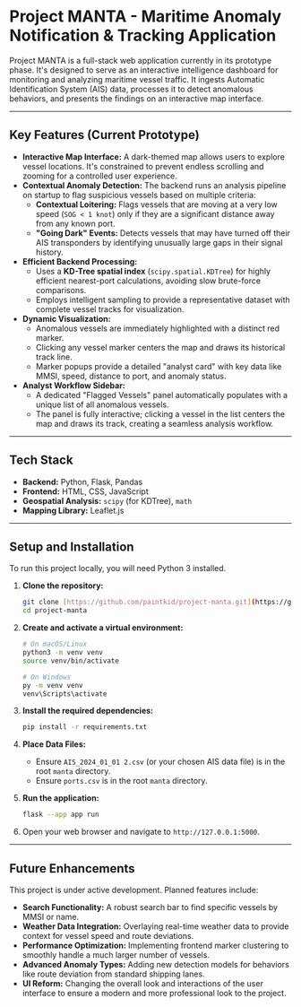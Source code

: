 # Project MANTA - Maritime Anomaly Notification & Tracking Application

Project MANTA is a full-stack web application currently in its prototype phase. It's designed to serve as an interactive intelligence dashboard for monitoring and analyzing maritime vessel traffic. It ingests Automatic Identification System (AIS) data, processes it to detect anomalous behaviors, and presents the findings on an interactive map interface.

---

## Key Features (Current Prototype)

- **Interactive Map Interface:** A dark-themed map allows users to explore vessel locations. It's constrained to prevent endless scrolling and zooming for a controlled user experience.
- **Contextual Anomaly Detection:** The backend runs an analysis pipeline on startup to flag suspicious vessels based on multiple criteria:
  - **Contextual Loitering:** Flags vessels that are moving at a very low speed (`SOG < 1 knot`) only if they are a significant distance away from any known port.
  - **"Going Dark" Events:** Detects vessels that may have turned off their AIS transponders by identifying unusually large gaps in their signal history.
- **Efficient Backend Processing:**
  - Uses a **KD-Tree spatial index** (`scipy.spatial.KDTree`) for highly efficient nearest-port calculations, avoiding slow brute-force comparisons.
  - Employs intelligent sampling to provide a representative dataset with complete vessel tracks for visualization.
- **Dynamic Visualization:**
  - Anomalous vessels are immediately highlighted with a distinct red marker.
  - Clicking any vessel marker centers the map and draws its historical track line.
  - Marker popups provide a detailed "analyst card" with key data like MMSI, speed, distance to port, and anomaly status.
- **Analyst Workflow Sidebar:**
  - A dedicated "Flagged Vessels" panel automatically populates with a unique list of all anomalous vessels.
  - The panel is fully interactive; clicking a vessel in the list centers the map and draws its track, creating a seamless analysis workflow.

---

## Tech Stack

- **Backend:** Python, Flask, Pandas
- **Frontend:** HTML, CSS, JavaScript
- **Geospatial Analysis:** `scipy` (for KDTree), `math`
- **Mapping Library:** Leaflet.js

---

## Setup and Installation

To run this project locally, you will need Python 3 installed.

1.  **Clone the repository:**

    ```bash
    git clone [https://github.com/paintkid/project-manta.git](https://github.com/paintkid/project-manta.git)
    cd project-manta
    ```

2.  **Create and activate a virtual environment:**

    ```bash
    # On macOS/Linux
    python3 -m venv venv
    source venv/bin/activate

    # On Windows
    py -m venv venv
    venv\Scripts\activate
    ```

3.  **Install the required dependencies:**

    ```bash
    pip install -r requirements.txt
    ```

4.  **Place Data Files:**

    - Ensure `AIS_2024_01_01 2.csv` (or your chosen AIS data file) is in the root `manta` directory.
    - Ensure `ports.csv` is in the root `manta` directory.

5.  **Run the application:**

    ```bash
    flask --app app run
    ```

6.  Open your web browser and navigate to `http://127.0.0.1:5000`.

---

## Future Enhancements

This project is under active development. Planned features include:

- **Search Functionality:** A robust search bar to find specific vessels by MMSI or name.
- **Weather Data Integration:** Overlaying real-time weather data to provide context for vessel speed and route deviations.
- **Performance Optimization:** Implementing frontend marker clustering to smoothly handle a much larger number of vessels.
- **Advanced Anomaly Types:** Adding new detection models for behaviors like route deviation from standard shipping lanes.
- **UI Reform:** Changing the overall look and interactions of the user interface to ensure a modern and more professional look to the project.
